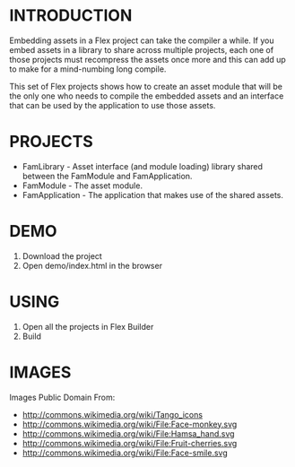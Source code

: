 # INTRODUCTION
Embedding assets in a Flex project can take the compiler a while.  If
you embed assets in a library to share across multiple projects, each
one of those projects must recompress the assets once more and this
can add up to make for a mind-numbing long compile.

This set of Flex projects shows how to create an asset module that
will be the only one who needs to compile the embedded assets and an
interface that can be used by the application to use those assets.

# PROJECTS
* FamLibrary - Asset interface (and module loading) library shared
between the FamModule and FamApplication.
* FamModule - The asset module.
* FamApplication - The application that makes use of the shared assets.

# DEMO
1. Download the project
2. Open demo/index.html in the browser

# USING
1. Open all the projects in Flex Builder
2. Build

# IMAGES
Images Public Domain From:

* <http://commons.wikimedia.org/wiki/Tango_icons>
* <http://commons.wikimedia.org/wiki/File:Face-monkey.svg>
* <http://commons.wikimedia.org/wiki/File:Hamsa_hand.svg>
* <http://commons.wikimedia.org/wiki/File:Fruit-cherries.svg>
* <http://commons.wikimedia.org/wiki/File:Face-smile.svg>
